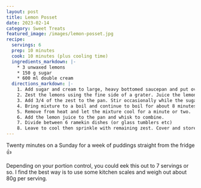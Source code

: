 ```yaml
---
layout: post
title: Lemon Posset
date: 2023-02-14
category: Sweet Treats
featured_image: /images/lemon-posset.jpg
recipe:
  servings: 6
  prep: 10 minutes
  cook: 10 minutes (plus cooling time)
  ingredients_markdown: |-
    * 3 unwaxed lemons
    * 150 g sugar
    * 600 ml double cream
  directions_markdown: |-
    1. Add sugar and cream to large, heavy bottomed saucepan and put over low heat.
    2. Zest the lemons using the fine side of a grater. Juice the lemons into a bowl for later.
    3. Add 3/4 of the zest to the pan. Stir occasionally while the sugar dissolves.
    4. Bring mixture to a boil and continue to boil for about 8 minutes stirring continuously.
    5. Remove from heat and let the mixture cool for a minute or two.
    6. Add the lemon juice to the pan and whisk to combine.
    7. Divide between 6 ramekin dishes (or glass tumblers etc)
    8. Leave to cool then sprinkle with remaining zest. Cover and store in fridge for up to a week.
---
```


Twenty minutes on a Sunday for a week of puddings straight from the fridge 👍

Depending on your portion control, you could eek this out to 7 servings or so. I find the best way is to use some kitchen scales and weigh out about 80g per serving.
